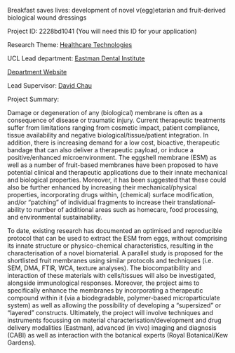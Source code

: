 Breakfast saves lives: development of novel v(egg)etarian and fruit-derived biological wound dressings

Project ID: 2228bd1041
(You will need this ID for your application)

Research Theme: [Healthcare Technologies](../themes/healthcare-technologies.md)

UCL Lead department: [Eastman Dental Institute](../departments/eastman-dental-institute.md)

[Department Website](https://www.ucl.ac.uk/eastman)

Lead Supervisor: [David Chau](https://iris.ucl.ac.uk/iris/browse/profile?upi=DYSCH88)

Project Summary:

Damage or degeneration of any (biological) membrane is often as a consequence of disease or traumatic injury. Current therapeutic treatments suffer from limitations ranging from cosmetic impact, patient compliance, tissue availability and negative biological/tissue/patient integration. In addition, there is increasing demand for a low cost, bioactive, therapeutic bandage that can also deliver a therapeutic payload, or induce a positive/enhanced microenvironment. The eggshell membrane (ESM) as well as a number of fruit-based membranes have been proposed to have potential clinical and therapeutic applications due to their innate mechanical and biological properties. Moreover, it has been suggested that these could also be further enhanced by increasing their mechanical/physical properties, incorporating drugs within, (chemical) surface modification, and/or “patching” of individual fragments to increase their translational-ability to number of additional areas such as homecare, food processing, and environmental sustainability. 
 
 To date, existing research has documented an optimised and reproducible protocol that can be used to extract the ESM from eggs, without comprising its innate structure or physico-chemical characteristics, resulting in the characterisation of a novel biomaterial. A parallel study is proposed for the shortlisted fruit membranes using similar protocols and techniques (i.e. SEM, DMA, FTIR, WCA, texture analyses). The biocompatibility and interaction of these materials with cells/tissues will also be investigated, alongside immunological responses. Moreover, the project aims to specifically enhance the membranes by incorporating a therapeutic compound within it (via a biodegradable, polymer-based microparticulate system) as well as allowing the possibility of developing a “supersized” or “layered” constructs. Ultimately, the project will involve techniques and instruments focussing on material characterisation/development and drug delivery modalities (Eastman), advanced (in vivo) imaging and diagnosis (CABI) as well as interaction with the botanical experts (Royal Botanical/Kew Gardens).